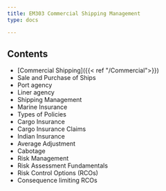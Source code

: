 ```yaml
---
title: EM303 Commercial Shipping Management
type: docs

---
```


## Contents

* [Commercial Shipping]({{< ref "/Commercial">}})
* Sale and Purchase of Ships
* Port agency
* Liner agency
* Shipping Management
* Marine Insurance
* Types of Policies
* Cargo Insurance
* Cargo Insurance Claims
* Indian Insurance
* Average Adjustment
* Cabotage
* Risk Management
* Risk Assessment Fundamentals
* Risk Control Options (RCOs)
* Consequence limiting RCOs


